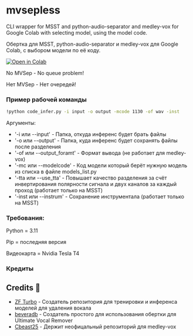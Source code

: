 # mvsepless
CLI wrapper for MSST and python-audio-separator and medley-vox for Google Colab with selecting model, using the model code.

Обертка для MSST, python-audio-separator и medley-vox для Google Colab, с выбором модели по её коду.

[![Open in Colab](https://colab.research.google.com/assets/colab-badge.svg)](https://colab.research.google.com/github/noblebarkrr/mvsepless/blob/test/mvsepless_cli_test_0_0_6.ipynb)



No MVSep - No queue problem!

Нет MVSep - Нет очередей!

### Пример рабочей команды

```bash
!python code_infer.py -i input -o output -mcode 1130 -of wav -inst
```
Аргументы:

* '-i или --input' - Папка, откуда инференс будет брать файлы
* '-o или --output' - Папка, куда инференс будет сохранять файлы после разделения
* '-of или --output_foramt' - Формат вывода (не работает для medley-vox)
* '-mc или --modelcode' - Код модели который берёт нужную модель из списка в файле models_list.py
* '-tta или --use_tta' - Повышает качество разделения за счёт инвертирования полярности сигнала и двух каналов за каждый проход (работает только на MSST)
* '-inst или --instrum' - Сохранение инструментала (работает только на MSST)

### Требования:

Python = 3.11

Pip = последняя версия

Видеокарта = Nvidia Tesla T4

### Кредиты

## Credits 🙏

- [ZF Turbo](https://github.com/ZFTurbo) - Создатель репозитория для тренировки и инференса моделей для удаления вокала
- [beveradb](https://github.com/beveradb) - Создатель простого для использования обертки для Ultimate Vocal Remover
- [Cbeast25](https://github.com/Cbeast25) - Держит неофицальный репозиторий для medley-vox
